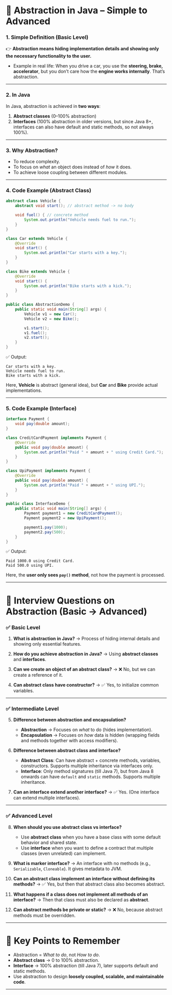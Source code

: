 
# 🔹 **Abstraction in Java – Simple to Advanced**

### **1. Simple Definition (Basic Level)**

👉 **Abstraction means hiding implementation details and showing only the necessary functionality to the user.**

* Example in real life:
  When you drive a car, you use the **steering, brake, accelerator**, but you don’t care how the **engine works internally**.
  That’s abstraction.

---

### **2. In Java**

In Java, abstraction is achieved in **two ways**:

1. **Abstract classes** (0–100% abstraction)
2. **Interfaces** (100% abstraction in older versions, but since Java 8+, interfaces can also have default and static methods, so not always 100%).

---

### **3. Why Abstraction?**

* To reduce complexity.
* To focus on *what* an object does instead of *how* it does.
* To achieve loose coupling between different modules.

---

### **4. Code Example (Abstract Class)**

```java
abstract class Vehicle {
    abstract void start(); // abstract method -> no body

    void fuel() { // concrete method
        System.out.println("Vehicle needs fuel to run.");
    }
}

class Car extends Vehicle {
    @Override
    void start() {
        System.out.println("Car starts with a key.");
    }
}

class Bike extends Vehicle {
    @Override
    void start() {
        System.out.println("Bike starts with a kick.");
    }
}

public class AbstractionDemo {
    public static void main(String[] args) {
        Vehicle v1 = new Car();
        Vehicle v2 = new Bike();

        v1.start();
        v1.fuel();
        v2.start();
    }
}
```

✅ Output:

```
Car starts with a key.
Vehicle needs fuel to run.
Bike starts with a kick.
```

Here, **Vehicle** is abstract (general idea), but **Car** and **Bike** provide actual implementations.

---

### **5. Code Example (Interface)**

```java
interface Payment {
    void pay(double amount);
}

class CreditCardPayment implements Payment {
    @Override
    public void pay(double amount) {
        System.out.println("Paid " + amount + " using Credit Card.");
    }
}

class UpiPayment implements Payment {
    @Override
    public void pay(double amount) {
        System.out.println("Paid " + amount + " using UPI.");
    }
}

public class InterfaceDemo {
    public static void main(String[] args) {
        Payment payment1 = new CreditCardPayment();
        Payment payment2 = new UpiPayment();

        payment1.pay(1000);
        payment2.pay(500);
    }
}
```

✅ Output:

```
Paid 1000.0 using Credit Card.
Paid 500.0 using UPI.
```

Here, the **user only sees `pay()` method**, not how the payment is processed.

---

# 🔹 **Interview Questions on Abstraction (Basic → Advanced)**

### ✅ **Basic Level**

1. **What is abstraction in Java?**
   → Process of hiding internal details and showing only essential features.

2. **How do you achieve abstraction in Java?**
   → Using **abstract classes** and **interfaces**.

3. **Can we create an object of an abstract class?**
   → ❌ No, but we can create a reference of it.

4. **Can abstract class have constructor?**
   → ✅ Yes, to initialize common variables.

---

### ✅ **Intermediate Level**

5. **Difference between abstraction and encapsulation?**

   * **Abstraction** → Focuses on *what* to do (hides implementation).
   * **Encapsulation** → Focuses on *how* data is hidden (wrapping fields and methods together with access modifiers).

6. **Difference between abstract class and interface?**

   * **Abstract Class**: Can have abstract + concrete methods, variables, constructors. Supports multiple inheritance via interfaces only.
   * **Interface**: Only method signatures (till Java 7), but from Java 8 onwards can have `default` and `static` methods. Supports multiple inheritance.

7. **Can an interface extend another interface?**
   → ✅ Yes. (One interface can extend multiple interfaces).

---

### ✅ **Advanced Level**

8. **When should you use abstract class vs interface?**

   * Use **abstract class** when you have a base class with some default behavior and shared state.
   * Use **interface** when you want to define a contract that multiple classes (even unrelated) can implement.

9. **What is marker interface?**
   → An interface with no methods (e.g., `Serializable`, `Cloneable`). It gives metadata to JVM.

10. **Can an abstract class implement an interface without defining its methods?**
    → ✅ Yes, but then that abstract class also becomes abstract.

11. **What happens if a class does not implement all methods of an interface?**
    → Then that class must also be declared as **abstract**.

12. **Can abstract methods be private or static?**
    → ❌ No, because abstract methods must be overridden.

---

# 🔹 **Key Points to Remember**

* Abstraction = *What to do*, not *How to do*.
* **Abstract class** → 0 to 100% abstraction.
* **Interface** → 100% abstraction (till Java 7), later supports default and static methods.
* Use abstraction to design **loosely coupled, scalable, and maintainable code**.

---
